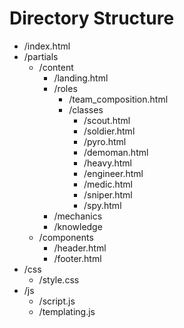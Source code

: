 # Directory Structure
- /index.html
- /partials
	- /content
		- /landing.html
		- /roles
			- /team_composition.html
            - /classes
                - /scout.html
                - /soldier.html
                - /pyro.html
                - /demoman.html
                - /heavy.html
                - /engineer.html
                - /medic.html
                - /sniper.html
                - /spy.html
        - /mechanics
        - /knowledge
    - /components
	    - /header.html
	    - /footer.html
- /css
	- /style.css
- /js
	- /script.js
	- /templating.js